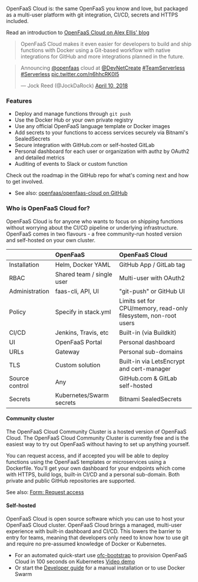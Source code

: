 OpenFaaS Cloud is: the same OpenFaaS you know and love, but packaged as a multi-user platform with git integration, CI/CD, secrets and HTTPS included.

Read an introduction to [OpenFaaS Cloud on Alex Ellis' blog](https://blog.alexellis.io/introducing-openfaas-cloud/)

> OpenFaaS Cloud makes it even easier for developers to build and ship functions with Docker using a Git-based workflow with native integrations for GitHub and more integrations planned in the future.

<blockquote class="twitter-tweet" data-lang="en"><p lang="en" dir="ltr">Announcing <a href="https://twitter.com/openfaas?ref_src=twsrc%5Etfw">@openfaas</a> cloud at <a href="https://twitter.com/DevNetCreate?ref_src=twsrc%5Etfw">@DevNetCreate</a> <a href="https://twitter.com/hashtag/TeamServerless?src=hash&amp;ref_src=twsrc%5Etfw">#TeamServerless</a> <a href="https://twitter.com/hashtag/Serverless?src=hash&amp;ref_src=twsrc%5Etfw">#Serverless</a> <a href="https://t.co/n6hhcRK0I5">pic.twitter.com/n6hhcRK0I5</a></p>&mdash; Jock Reed (@JockDaRock) <a href="https://twitter.com/JockDaRock/status/983779290100613120?ref_src=twsrc%5Etfw">April 10, 2018</a></blockquote> <script async src="https://platform.twitter.com/widgets.js" charset="utf-8"></script> 

### Features

* Deploy and manage functions through `git push`
* Use the Docker Hub or your own private registry
* Use any official OpenFaaS language template or Docker images
* Add secrets to your functions to access services securely via Bitnami's SealedSecrets
* Secure integration with GitHub.com or self-hosted GitLab
* Personal dashboard for each user or organization with authz by OAuth2 and detailed metrics
* Auditing of events to Slack or custom function

Check out the roadmap in the GitHub repo for what's coming next and how to get involved.

* See also: [openfaas/openfaas-cloud on GitHub](https://github.com/openfaas/openfaas-cloud)

### Who is OpenFaaS Cloud for?

OpenFaaS Cloud is for anyone who wants to focus on shipping functions without worrying about the CI/CD pipeline or underlying infrastructure. OpenFaaS comes in two flavours - a free community-run hosted version and self-hosted on your own cluster. 

|                | OpenFaaS                    | OpenFaaS Cloud                                  |
|:---------------|:----------------------------|:------------------------------------------------|
| Installation   |   Helm, Docker YAML         | GitHub App / GitLab tag |
| RBAC           |   Shared team / single user | Multi-user with OAuth2 |
| Administration |  faas-cli, API, UI          | "git-push" or GitHub UI |
| Policy         |  Specify in stack.yml       | Limits set for CPU/memory, read-only filesystem, non-root users |
| CI/CD          |  Jenkins, Travis, etc       | Built-in (via Buildkit)  |
| UI             |  OpenFaaS Portal            | Personal dashboard    |
| URLs           |  Gateway                    | Personal sub-domains    |
| TLS            |  Custom solution            | Built-in via LetsEncrypt and cert-manager |
| Source control |  Any                        | GitHub.com & GitLab self-hosted    |
| Secrets        |  Kubernetes/Swarm secrets   | Bitnami SealedSecrets    |

#### Community cluster

The OpenFaaS Cloud Community Cluster is a hosted version of OpenFaaS Cloud. The OpenFaaS Cloud Community Cluster is currently free and is the easiest way to try out OpenFaaS without having to set up anything yourself.

You can request access, and if accepted you will be able to deploy functions using the OpenFaaS templates or microservices using a Dockerfile. You'll get your own dashboard for your endpoints which come with HTTPS, build logs, built-in CI/CD and a personal sub-domain. Both private and public GitHub repositories are supported.

See also: [Form: Request access](https://forms.gle/8e6ZXJKMcDHpV6Xu6)

#### Self-hosted

OpenFaaS Cloud is open source software which you can use to host your OpenFaaS Cloud cluster. OpenFaaS Cloud brings a managed, multi-user experience with built-in dashboard and CI/CD. This lowers the barrier to entry for teams, meaning that developers only need to know how to use git and require no pre-assumed knowledge of Docker or Kubernetes.

* For an automated quick-start use [ofc-bootstrap](https://github.com/openfaas-incubator/ofc-bootstrap) to provision OpenFaaS Cloud in 100 seconds on Kubernetes [Video demo](https://www.youtube.com/watch?v=Sa1VBSfVpK0)
* Or start the [Developer guide](https://github.com/openfaas/openfaas-cloud/tree/master/docs) for a manual installation or to use Docker Swarm
